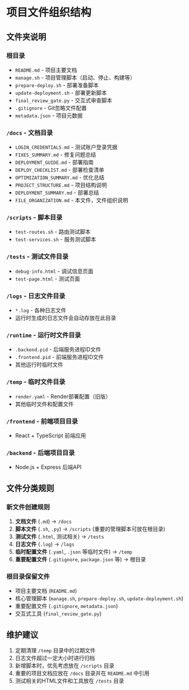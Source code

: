 # 项目文件组织结构

## 文件夹说明

### 根目录
- `README.md` - 项目主要文档
- `manage.sh` - 项目管理脚本（启动、停止、构建等）
- `prepare-deploy.sh` - 部署准备脚本
- `update-deployment.sh` - 部署更新脚本
- `final_review_gate.py` - 交互式审查脚本
- `.gitignore` - Git忽略文件配置
- `metadata.json` - 项目元数据

### `/docs` - 文档目录
- `LOGIN_CREDENTIALS.md` - 测试账户登录凭据
- `FIXES_SUMMARY.md` - 修复问题总结
- `DEPLOYMENT_GUIDE.md` - 部署指南
- `DEPLOY_CHECKLIST.md` - 部署检查清单
- `OPTIMIZATION_SUMMARY.md` - 优化总结
- `PROJECT_STRUCTURE.md` - 项目结构说明
- `DEPLOYMENT_SUMMARY.md` - 部署总结
- `FILE_ORGANIZATION.md` - 本文件，文件组织说明

### `/scripts` - 脚本目录
- `test-routes.sh` - 路由测试脚本
- `test-services.sh` - 服务测试脚本

### `/tests` - 测试文件目录
- `debug-info.html` - 调试信息页面
- `test-page.html` - 测试页面

### `/logs` - 日志文件目录
- `*.log` - 各种日志文件
- 运行时生成的日志文件会自动存放在此目录

### `/runtime` - 运行时文件目录
- `.backend.pid` - 后端服务进程ID文件
- `.frontend.pid` - 前端服务进程ID文件
- 其他运行时临时文件

### `/temp` - 临时文件目录
- `render.yaml` - Render部署配置（旧版）
- 其他临时文件和配置文件

### `/frontend` - 前端项目目录
- React + TypeScript 前端应用

### `/backend` - 后端项目目录
- Node.js + Express 后端API

## 文件分类规则

### 新文件创建规则
1. **文档文件** (`.md`) → `/docs`
2. **脚本文件** (`.sh`, `.py`) → `/scripts` (重要的管理脚本可放在根目录)
3. **测试文件** (`.html`, 测试相关) → `/tests`
4. **日志文件** (`.log`) → `/logs`
5. **临时配置文件** (`.yaml`, `.json` 等临时文件) → `/temp`
6. **重要配置文件** (`.gitignore`, `package.json` 等) → 根目录

### 根目录保留文件
- 项目主要文档 (`README.md`)
- 核心管理脚本 (`manage.sh`, `prepare-deploy.sh`, `update-deployment.sh`)
- 重要配置文件 (`.gitignore`, `metadata.json`)
- 交互式工具 (`final_review_gate.py`)

## 维护建议

1. 定期清理 `/temp` 目录中的过期文件
2. 日志文件超过一定大小时进行归档
3. 新增脚本时，优先考虑放在 `/scripts` 目录
4. 重要的项目文档应放在 `/docs` 目录并在 `README.md` 中引用
5. 测试相关的HTML文件和工具放在 `/tests` 目录 